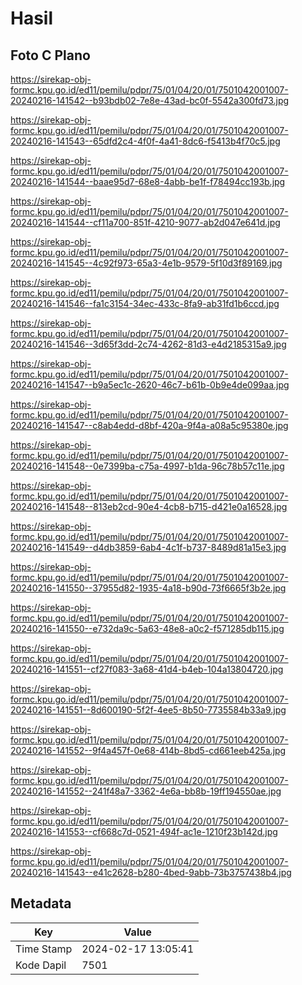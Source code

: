 # Hasil

## Foto C Plano

https://sirekap-obj-formc.kpu.go.id/ed11/pemilu/pdpr/75/01/04/20/01/7501042001007-20240216-141542--b93bdb02-7e8e-43ad-bc0f-5542a300fd73.jpg

https://sirekap-obj-formc.kpu.go.id/ed11/pemilu/pdpr/75/01/04/20/01/7501042001007-20240216-141543--65dfd2c4-4f0f-4a41-8dc6-f5413b4f70c5.jpg

https://sirekap-obj-formc.kpu.go.id/ed11/pemilu/pdpr/75/01/04/20/01/7501042001007-20240216-141544--baae95d7-68e8-4abb-be1f-f78494cc193b.jpg

https://sirekap-obj-formc.kpu.go.id/ed11/pemilu/pdpr/75/01/04/20/01/7501042001007-20240216-141544--cf11a700-851f-4210-9077-ab2d047e641d.jpg

https://sirekap-obj-formc.kpu.go.id/ed11/pemilu/pdpr/75/01/04/20/01/7501042001007-20240216-141545--4c92f973-65a3-4e1b-9579-5f10d3f89169.jpg

https://sirekap-obj-formc.kpu.go.id/ed11/pemilu/pdpr/75/01/04/20/01/7501042001007-20240216-141546--fa1c3154-34ec-433c-8fa9-ab31fd1b6ccd.jpg

https://sirekap-obj-formc.kpu.go.id/ed11/pemilu/pdpr/75/01/04/20/01/7501042001007-20240216-141546--3d65f3dd-2c74-4262-81d3-e4d2185315a9.jpg

https://sirekap-obj-formc.kpu.go.id/ed11/pemilu/pdpr/75/01/04/20/01/7501042001007-20240216-141547--b9a5ec1c-2620-46c7-b61b-0b9e4de099aa.jpg

https://sirekap-obj-formc.kpu.go.id/ed11/pemilu/pdpr/75/01/04/20/01/7501042001007-20240216-141547--c8ab4edd-d8bf-420a-9f4a-a08a5c95380e.jpg

https://sirekap-obj-formc.kpu.go.id/ed11/pemilu/pdpr/75/01/04/20/01/7501042001007-20240216-141548--0e7399ba-c75a-4997-b1da-96c78b57c11e.jpg

https://sirekap-obj-formc.kpu.go.id/ed11/pemilu/pdpr/75/01/04/20/01/7501042001007-20240216-141548--813eb2cd-90e4-4cb8-b715-d421e0a16528.jpg

https://sirekap-obj-formc.kpu.go.id/ed11/pemilu/pdpr/75/01/04/20/01/7501042001007-20240216-141549--d4db3859-6ab4-4c1f-b737-8489d81a15e3.jpg

https://sirekap-obj-formc.kpu.go.id/ed11/pemilu/pdpr/75/01/04/20/01/7501042001007-20240216-141550--37955d82-1935-4a18-b90d-73f6665f3b2e.jpg

https://sirekap-obj-formc.kpu.go.id/ed11/pemilu/pdpr/75/01/04/20/01/7501042001007-20240216-141550--e732da9c-5a63-48e8-a0c2-f571285db115.jpg

https://sirekap-obj-formc.kpu.go.id/ed11/pemilu/pdpr/75/01/04/20/01/7501042001007-20240216-141551--cf27f083-3a68-41d4-b4eb-104a13804720.jpg

https://sirekap-obj-formc.kpu.go.id/ed11/pemilu/pdpr/75/01/04/20/01/7501042001007-20240216-141551--8d600190-5f2f-4ee5-8b50-7735584b33a9.jpg

https://sirekap-obj-formc.kpu.go.id/ed11/pemilu/pdpr/75/01/04/20/01/7501042001007-20240216-141552--9f4a457f-0e68-414b-8bd5-cd661eeb425a.jpg

https://sirekap-obj-formc.kpu.go.id/ed11/pemilu/pdpr/75/01/04/20/01/7501042001007-20240216-141552--241f48a7-3362-4e6a-bb8b-19ff194550ae.jpg

https://sirekap-obj-formc.kpu.go.id/ed11/pemilu/pdpr/75/01/04/20/01/7501042001007-20240216-141553--cf668c7d-0521-494f-ac1e-1210f23b142d.jpg

https://sirekap-obj-formc.kpu.go.id/ed11/pemilu/pdpr/75/01/04/20/01/7501042001007-20240216-141543--e41c2628-b280-4bed-9abb-73b3757438b4.jpg


## Metadata

| Key        | Value               |
| ---------- | ------------------- |
| Time Stamp | 2024-02-17 13:05:41 |
| Kode Dapil | 7501                |



